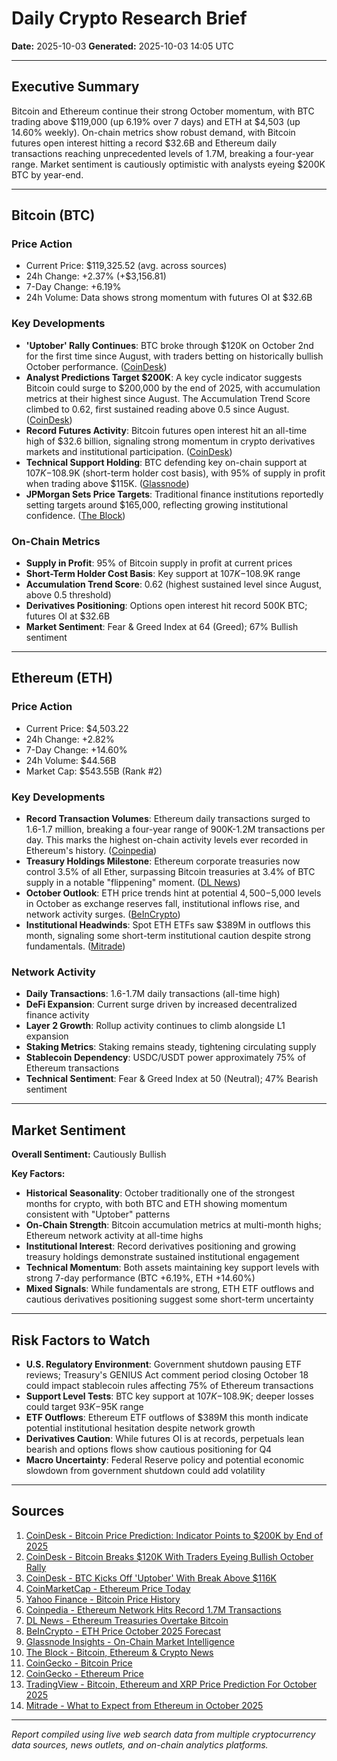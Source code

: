 # Daily Crypto Research Brief
**Date:** 2025-10-03
**Generated:** 2025-10-03 14:05 UTC

---

## Executive Summary
Bitcoin and Ethereum continue their strong October momentum, with BTC trading above $119,000 (up 6.19% over 7 days) and ETH at $4,503 (up 14.60% weekly). On-chain metrics show robust demand, with Bitcoin futures open interest hitting a record $32.6B and Ethereum daily transactions reaching unprecedented levels of 1.7M, breaking a four-year range. Market sentiment is cautiously optimistic with analysts eyeing $200K BTC by year-end.

---

## Bitcoin (BTC)

### Price Action
- Current Price: $119,325.52 (avg. across sources)
- 24h Change: +2.37% (+$3,156.81)
- 7-Day Change: +6.19%
- 24h Volume: Data shows strong momentum with futures OI at $32.6B

### Key Developments
- **'Uptober' Rally Continues**: BTC broke through $120K on October 2nd for the first time since August, with traders betting on historically bullish October performance. ([CoinDesk](https://www.coindesk.com/markets/2025/10/02/dnp-bitcoin-breaks-usd120k-with-traders-eyeing-bullish-october-rally))
- **Analyst Predictions Target $200K**: A key cycle indicator suggests Bitcoin could surge to $200,000 by the end of 2025, with accumulation metrics at their highest since August. The Accumulation Trend Score climbed to 0.62, first sustained reading above 0.5 since August. ([CoinDesk](https://www.coindesk.com/markets/2025/10/03/bitcoin-to-usd200k-by-end-of-2025-this-cycle-indicator-points-to-explosive-months-ahead))
- **Record Futures Activity**: Bitcoin futures open interest hit an all-time high of $32.6 billion, signaling strong momentum in crypto derivatives markets and institutional participation. ([CoinDesk](https://www.coindesk.com/markets/2025/10/03/bitcoin-to-usd200k-by-end-of-2025-this-cycle-indicator-points-to-explosive-months-ahead))
- **Technical Support Holding**: BTC defending key on-chain support at $107K-$108.9K (short-term holder cost basis), with 95% of supply in profit when trading above $115K. ([Glassnode](https://insights.glassnode.com/))
- **JPMorgan Sets Price Targets**: Traditional finance institutions reportedly setting targets around $165,000, reflecting growing institutional confidence. ([The Block](https://www.theblock.co/))

### On-Chain Metrics
- **Supply in Profit**: 95% of Bitcoin supply in profit at current prices
- **Short-Term Holder Cost Basis**: Key support at $107K-$108.9K range
- **Accumulation Trend Score**: 0.62 (highest sustained level since August, above 0.5 threshold)
- **Derivatives Positioning**: Options open interest hit record 500K BTC; futures OI at $32.6B
- **Market Sentiment**: Fear & Greed Index at 64 (Greed); 67% Bullish sentiment

---

## Ethereum (ETH)

### Price Action
- Current Price: $4,503.22
- 24h Change: +2.82%
- 7-Day Change: +14.60%
- 24h Volume: $44.56B
- Market Cap: $543.55B (Rank #2)

### Key Developments
- **Record Transaction Volumes**: Ethereum daily transactions surged to 1.6-1.7 million, breaking a four-year range of 900K-1.2M transactions per day. This marks the highest on-chain activity levels ever recorded in Ethereum's history. ([Coinpedia](https://coinpedia.org/news/ethereum-network-hits-record-1-7m-transactions-analysts-eye-rally-to-7700/))
- **Treasury Holdings Milestone**: Ethereum corporate treasuries now control 3.5% of all Ether, surpassing Bitcoin treasuries at 3.4% of BTC supply in a notable "flippening" moment. ([DL News](https://www.dlnews.com/articles/markets/crypto-treasury-trade-heats-up-as-ethereum-firms-lap-bitcoin/))
- **October Outlook**: ETH price trends hint at potential $4,500-$5,000 levels in October as exchange reserves fall, institutional inflows rise, and network activity surges. ([BeInCrypto](https://beincrypto.com/eth-price-october-2025-forecast-4500-target/))
- **Institutional Headwinds**: Spot ETH ETFs saw $389M in outflows this month, signaling some short-term institutional caution despite strong fundamentals. ([Mitrade](https://www.mitrade.com/insights/crypto-analysis/eth/beincrypto-ETHUSD-202509301655))

### Network Activity
- **Daily Transactions**: 1.6-1.7M daily transactions (all-time high)
- **DeFi Expansion**: Current surge driven by increased decentralized finance activity
- **Layer 2 Growth**: Rollup activity continues to climb alongside L1 expansion
- **Staking Metrics**: Staking remains steady, tightening circulating supply
- **Stablecoin Dependency**: USDC/USDT power approximately 75% of Ethereum transactions
- **Technical Sentiment**: Fear & Greed Index at 50 (Neutral); 47% Bearish sentiment

---

## Market Sentiment

**Overall Sentiment:** Cautiously Bullish

**Key Factors:**
- **Historical Seasonality**: October traditionally one of the strongest months for crypto, with both BTC and ETH showing momentum consistent with "Uptober" patterns
- **On-Chain Strength**: Bitcoin accumulation metrics at multi-month highs; Ethereum network activity at all-time highs
- **Institutional Interest**: Record derivatives positioning and growing treasury holdings demonstrate sustained institutional engagement
- **Technical Momentum**: Both assets maintaining key support levels with strong 7-day performance (BTC +6.19%, ETH +14.60%)
- **Mixed Signals**: While fundamentals are strong, ETH ETF outflows and cautious derivatives positioning suggest some short-term uncertainty

---

## Risk Factors to Watch
- **U.S. Regulatory Environment**: Government shutdown pausing ETF reviews; Treasury's GENIUS Act comment period closing October 18 could impact stablecoin rules affecting 75% of Ethereum transactions
- **Support Level Tests**: BTC key support at $107K-$108.9K; deeper losses could target $93K-$95K range
- **ETF Outflows**: Ethereum ETF outflows of $389M this month indicate potential institutional hesitation despite network growth
- **Derivatives Caution**: While futures OI is at records, perpetuals lean bearish and options flows show cautious positioning for Q4
- **Macro Uncertainty**: Federal Reserve policy and potential economic slowdown from government shutdown could add volatility

---

## Sources
1. [CoinDesk - Bitcoin Price Prediction: Indicator Points to $200K by End of 2025](https://www.coindesk.com/markets/2025/10/03/bitcoin-to-usd200k-by-end-of-2025-this-cycle-indicator-points-to-explosive-months-ahead)
2. [CoinDesk - Bitcoin Breaks $120K With Traders Eyeing Bullish October Rally](https://www.coindesk.com/markets/2025/10/02/dnp-bitcoin-breaks-usd120k-with-traders-eyeing-bullish-october-rally)
3. [CoinDesk - BTC Kicks Off 'Uptober' With Break Above $116K](https://www.coindesk.com/markets/2025/10/01/bitcoin-kicks-off-uptober-with-break-above-usd116k-as-crypto-equities-surge-pre-market)
4. [CoinMarketCap - Ethereum Price Today](https://coinmarketcap.com/currencies/ethereum/)
5. [Yahoo Finance - Bitcoin Price History](https://finance.yahoo.com/quote/BTC-USD/history/)
6. [Coinpedia - Ethereum Network Hits Record 1.7M Transactions](https://coinpedia.org/news/ethereum-network-hits-record-1-7m-transactions-analysts-eye-rally-to-7700/)
7. [DL News - Ethereum Treasuries Overtake Bitcoin](https://www.dlnews.com/articles/markets/crypto-treasury-trade-heats-up-as-ethereum-firms-lap-bitcoin/)
8. [BeInCrypto - ETH Price October 2025 Forecast](https://beincrypto.com/eth-price-october-2025-forecast-4500-target/)
9. [Glassnode Insights - On-Chain Market Intelligence](https://insights.glassnode.com/)
10. [The Block - Bitcoin, Ethereum & Crypto News](https://www.theblock.co/)
11. [CoinGecko - Bitcoin Price](https://www.coingecko.com/en/coins/bitcoin)
12. [CoinGecko - Ethereum Price](https://www.coingecko.com/en/coins/ethereum)
13. [TradingView - Bitcoin, Ethereum and XRP Price Prediction For October 2025](https://www.tradingview.com/news/coinpedia:5398a7823094b:0-bitcoin-ethereum-and-xrp-price-prediction-for-october-2025/)
14. [Mitrade - What to Expect from Ethereum in October 2025](https://www.mitrade.com/insights/crypto-analysis/eth/beincrypto-ETHUSD-202509301655)

---

*Report compiled using live web search data from multiple cryptocurrency data sources, news outlets, and on-chain analytics platforms.*
